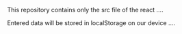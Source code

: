 

This repository contains only the src file of the react .... 

Entered data will be stored in localStorage on our device ....


